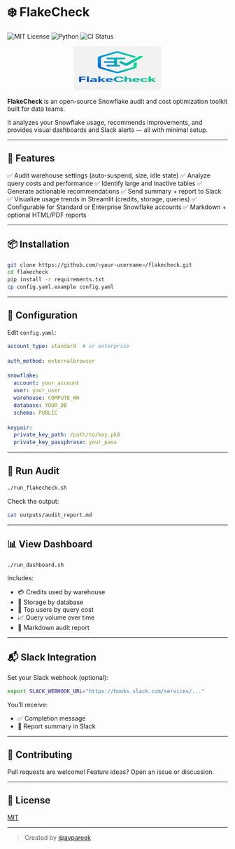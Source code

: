 # ❄️ FlakeCheck

![MIT License](https://img.shields.io/badge/license-MIT-blue.svg)
![Python](https://img.shields.io/badge/python-3.10+-blue.svg)
![CI Status](https://img.shields.io/github/actions/workflow/status/<your-username>/flakecheck/ci.yml?branch=main)
<p align="center">
  <img src="logo/FlakeCheckGit.png" width="200" alt="FlakeCheck Logo">
</p>

**FlakeCheck** is an open-source Snowflake audit and cost optimization toolkit built for data teams.

It analyzes your Snowflake usage, recommends improvements, and provides visual dashboards and Slack alerts — all with minimal setup.

---

## 🚀 Features

✅ Audit warehouse settings (auto-suspend, size, idle state)
✅ Analyze query costs and performance
✅ Identify large and inactive tables
✅ Generate actionable recommendations
✅ Send summary + report to Slack
✅ Visualize usage trends in Streamlit (credits, storage, queries)
✅ Configurable for Standard or Enterprise Snowflake accounts
✅ Markdown + optional HTML/PDF reports

---

## 📦 Installation

```bash
git clone https://github.com/<your-username>/flakecheck.git
cd flakecheck
pip install -r requirements.txt
cp config.yaml.example config.yaml
```

---

## 🔧 Configuration

Edit `config.yaml`:

```yaml
account_type: standard  # or enterprise

auth_method: externalbrowser

snowflake:
  account: your_account
  user: your_user
  warehouse: COMPUTE_WH
  database: YOUR_DB
  schema: PUBLIC

keypair:
  private_key_path: /path/to/key.pk8
  private_key_passphrase: your_pass
```

---

## 🧪 Run Audit

```bash
./run_flakecheck.sh
```

Check the output:

```bash
cat outputs/audit_report.md
```

---

## 📊 View Dashboard

```bash
./run_dashboard.sh
```

Includes:
- 💳 Credits used by warehouse
- 🧱 Storage by database
- 👤 Top users by query cost
- 📈 Query volume over time
- 📄 Markdown audit report

---

## 📬 Slack Integration

Set your Slack webhook (optional):

```bash
export SLACK_WEBHOOK_URL="https://hooks.slack.com/services/..."
```

You’ll receive:
- ✅ Completion message
- 📄 Report summary in Slack

---

## 🤝 Contributing

Pull requests are welcome!
Feature ideas? Open an issue or discussion.

---

## 📄 License

[MIT](LICENSE)

---

> Created by [@aypareek](https://github.com/aypareek)
